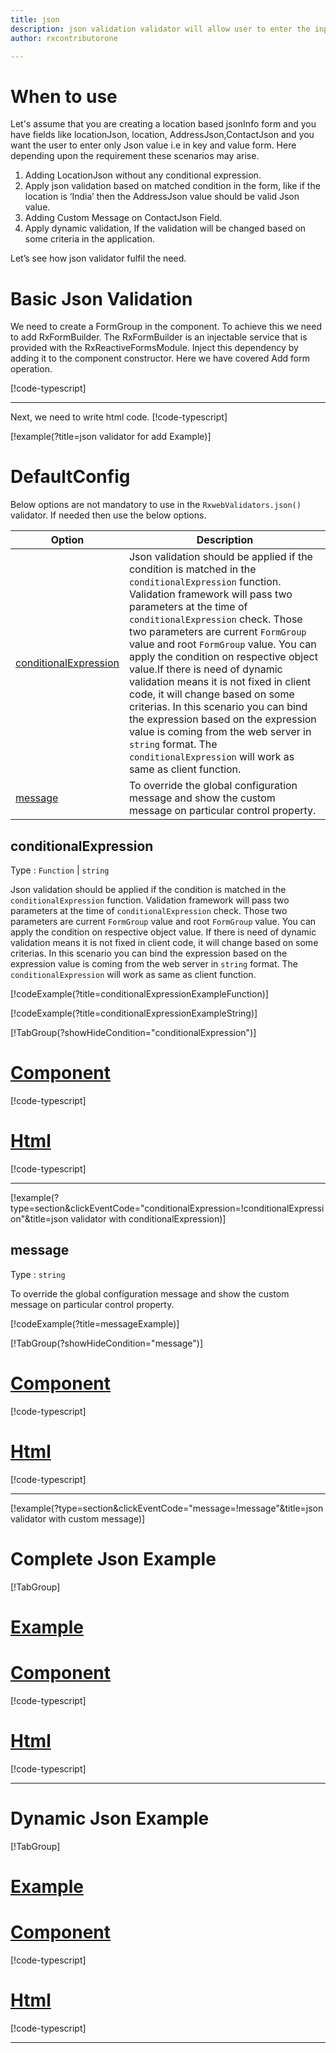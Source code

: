 ```yaml
---
title: json  
description: json validation validator will allow user to enter the input only in proper Json format.
author: rxcontributorone

---
```

# When to use
Let's assume that you are creating a location based jsonInfo form and you have fields like locationJson, location, AddressJson,ContactJson and you want the user to enter only Json value i.e in key and value form. Here depending upon the requirement these scenarios may arise.
1. Adding LocationJson without any conditional expression.
2. 	Apply json validation based on matched condition in the form, like if the location is ‘India’ then the AddressJson value should be valid Json value.
3. Adding Custom Message on ContactJson Field.
4. Apply dynamic validation, If the validation will be changed based on some criteria in the application.

Let’s see how json validator fulfil the need.

# Basic Json Validation
We need to create a FormGroup in the component. To achieve this we need to add RxFormBuilder. The RxFormBuilder is an injectable service that is provided with the RxReactiveFormsModule. Inject this dependency by adding it to the component constructor.
Here we have covered Add form operation. 


[!code-typescript[](\assets\examples\reactive-form-validators\validators\json\add\json-add.component.ts?type=section)]
***

Next, we need to write html code.
[!code-typescript[](\assets\examples\reactive-form-validators\validators\json\add\json-add.component.html?type=section)]

[!example(?title=json validator for add Example)]
<app-json-add-validator></app-json-add-validator>

# DefaultConfig

Below options are not mandatory to use in the `RxwebValidators.json()` validator. If needed then use the below options.

|Option | Description |
|--- | ---- |
|[conditionalExpression](#conditionalexpression) | Json validation should be applied if the condition is matched in the `conditionalExpression` function. Validation framework will pass two parameters at the time of `conditionalExpression` check. Those two parameters are current `FormGroup` value and root `FormGroup` value. You can apply the condition on respective object value.If there is need of dynamic validation means it is not fixed in client code, it will change based on some criterias. In this scenario you can bind the expression based on the expression value is coming from the web server in `string` format. The `conditionalExpression` will work as same as client function. |
|[message](#message) | To override the global configuration message and show the custom message on particular control property. |

## conditionalExpression
Type :  `Function`  |  `string` 

Json validation should be applied if the condition is matched in the `conditionalExpression` function. Validation framework will pass two parameters at the time of `conditionalExpression` check. Those two parameters are current `FormGroup` value and root `FormGroup` value. You can apply the condition on respective object value.
If there is need of dynamic validation means it is not fixed in client code, it will change based on some criterias. In this scenario you can bind the expression based on the expression value is coming from the web server in `string` format. The `conditionalExpression` will work as same as client function.

[!codeExample(?title=conditionalExpressionExampleFunction)]

[!codeExample(?title=conditionalExpressionExampleString)]

[!TabGroup(?showHideCondition="conditionalExpression")]
# [Component](#tab\conditionalExpressionComponent)
[!code-typescript[](\assets\examples\reactive-form-validators\validators\json\conditionalExpression\json-conditional-expressions.component.ts)]
# [Html](#tab\conditionalExpressionHtml)
[!code-typescript[](\assets\examples\reactive-form-validators\validators\json\conditionalExpression\json-conditional-expressions.component.html)]
***

[!example(?type=section&clickEventCode="conditionalExpression=!conditionalExpression"&title=json validator with conditionalExpression)]
<app-json-conditionalExpression-validator></app-json-conditionalExpression-validator>

## message 
Type :  `string` 

To override the global configuration message and show the custom message on particular control property.

[!codeExample(?title=messageExample)]

[!TabGroup(?showHideCondition="message")]
# [Component](#tab\messageComponent)
[!code-typescript[](\assets\examples\reactive-form-validators\validators\json\message\json-message.component.ts)]
# [Html](#tab\messageHtml)
[!code-typescript[](\assets\examples\reactive-form-validators\validators\json\message\json-message.component.html)]
***

[!example(?type=section&clickEventCode="message=!message"&title=json validator with custom message)]
<app-json-message-validator></app-json-message-validator>

# Complete Json Example
[!TabGroup]
# [Example](#tab\completeexample)
<app-json-complete-validator></app-json-complete-validator>
# [Component](#tab\completecomponent)
[!code-typescript[](\assets\examples\reactive-form-validators\validators\json\complete\json-complete.component.ts)]
# [Html](#tab\completehtml)
[!code-typescript[](\assets\examples\reactive-form-validators\validators\json\complete\json-complete.component.html)]
***

# Dynamic Json Example
[!TabGroup]
# [Example](#tab\dynamicexample)
<app-json-dynamic-validator></app-json-dynamic-validator>
# [Component](#tab\dynamiccomponent)
[!code-typescript[](\assets\examples\reactive-form-validators\validators\json\dynamic\json-dynamic.component.ts)]
# [Html](#tab\dynamichtml)
[!code-typescript[](\assets\examples\reactive-form-validators\validators\json\dynamic\json-dynamic.component.html)]
***
